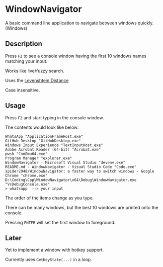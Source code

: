 # WindowNavigator

A basic command line application to navigate between windows quickly. (Windows)

## Description

Press `F2` to see a console window having the first 10 windows names matching your input.

Works like live/fuzzy search.

Uses the [Levenshtein Distance](https://en.wikipedia.org/wiki/Levenshtein_distance)

Case insensitive.

## Usage
Press `F2` and start typing in the console window.

The contents would look like below:
```
WhatsApp "ApplicationFrameHost.exe"
GitHub Desktop "GitHubDesktop.exe"
Windows Input Experience "TextInputHost.exe"
Adobe Acrobat Reader (64-bit) "Acrobat.exe"
pwsh "ConEmu64.exe"
Program Manager "explorer.exe"
WindowNavigator - Microsoft Visual Studio "devenv.exe"
README.md - WindowNavigator - Visual Studio Code "Code.exe"
spider2048/WindowNavigator: a faster way to switch windows - Google Chrome "chrome.exe"
D:\Coding\Cpp\WindowNavigator\x64\Debug\WindowNavigator.exe "VsDebugConsole.exe"
> whatsapp  --> your input
```

The order of the items change as you type.

There can be many windows, but the best 10 windows are printed onto the console.

Pressing `ENTER` will set the first window to foreground.

## Later

Yet to implement a window with hotkey support.

Currently uses `GetKeyState(...)` in a loop.